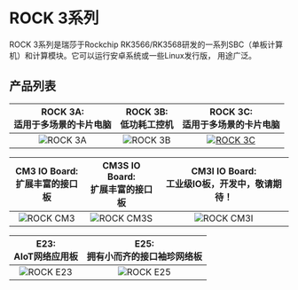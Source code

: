 ﻿---
sidebar_label: '系列产品一览'
sidebar_position: 1
---

# ROCK 3系列

ROCK 3系列是瑞莎于Rockchip RK3566/RK3568研发的一系列SBC（单板计算机）和计算模块。它可以运行安卓系统或一些Linux发行版， 用途广泛。 

## 产品列表

|ROCK 3A: <br/> 适用于多场景的卡片电脑|ROCK 3B: <br/> 低功耗工控机|ROCK 3C: <br/> 适用于多场景的卡片电脑|
|:-:|:-:|:-:|
|![ROCK 3A](/img/rock3/600px-Start-3a.webp)|![ROCK 3B](/img/rock3/600px-Start-3b.webp)|[![ROCK 3C](/img/rock3/600px-Start-3c.webp)](rock3c)|

|CM3 IO Board: <br/> 扩展丰富的接口板|CM3S IO Board: <br/> 扩展丰富的接口板|CM3I IO Board: <br/>工业级IO板，**开发中，敬请期待！**|
|:-:|:-:|:-:|
|![ROCK CM3](/img/rock3/600px-Start-io.webp)|![ROCK CM3S](/img/rock3/800px-Start-cm3sio.webp)|![ROCK CM3I](/img/rock3/CM3-Industrial-IO-Board.webp)|

|E23: <br/> AIoT网络应用板|E25: <br/> 拥有小而齐的接口袖珍网络板|
|:-:|:-:|
|![ROCK E23](/img/rock3/600px-Start-e23.webp)|![ROCK E25](/img/rock3/600px-Start-e25.webp)|

